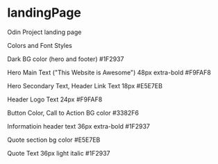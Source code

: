 # landingPage

Odin Project landing page

Colors and Font Styles

Dark BG color (hero and footer)
#1F2937

Hero Main Text ("This Website is Awesome")
48px extra-bold #F9FAF8

Hero Secondary Text, Header Link Text
18px #E5E7EB

Header Logo Text
24px #F9FAF8

Button Color, Call to Action BG color
#3382F6

Informatioin header text
36px extra-bold #1F2937

Quote section bg color
#E5E7EB

Quote Text
36px light italic #1F2937
